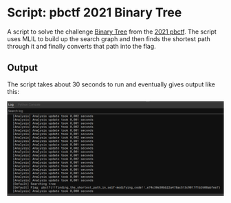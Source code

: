 # Script: pbctf 2021 Binary Tree

A script to solve the challenge [Binary Tree](https://ctftime.org/task/17581) from the [2021 pbctf](https://ctftime.org/event/1371).
The script uses MLIL to build up the search graph and then finds the shortest path through it and finally converts that path into the flag.

## Output

The script takes about 30 seconds to run and eventually gives output like this:

![bintree solver results](example/bintree-results.png)
